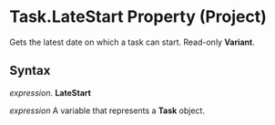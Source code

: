 
# Task.LateStart Property (Project)

Gets the latest date on which a task can start. Read-only  **Variant**.


## Syntax

 _expression_. **LateStart**

 _expression_ A variable that represents a **Task** object.

